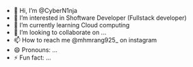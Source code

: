 - 👋 Hi, I’m @CyberN1nja
- 👀 I’m interested in Shoftware Developer (Fullstack developer)
- 🌱 I’m currently learning Cloud computing 
- 💞️ I’m looking to collaborate on ...
- 📫 How to reach me @mhmrang925_ on instagram
- 😄 Pronouns: ...
- ⚡ Fun fact: ...

<!---
CyberN1nja/CyberN1nja is a ✨ special ✨ repository because its `README.md` (this file) appears on your GitHub profile.
You can click the Preview link to take a look at your changes.
--->

